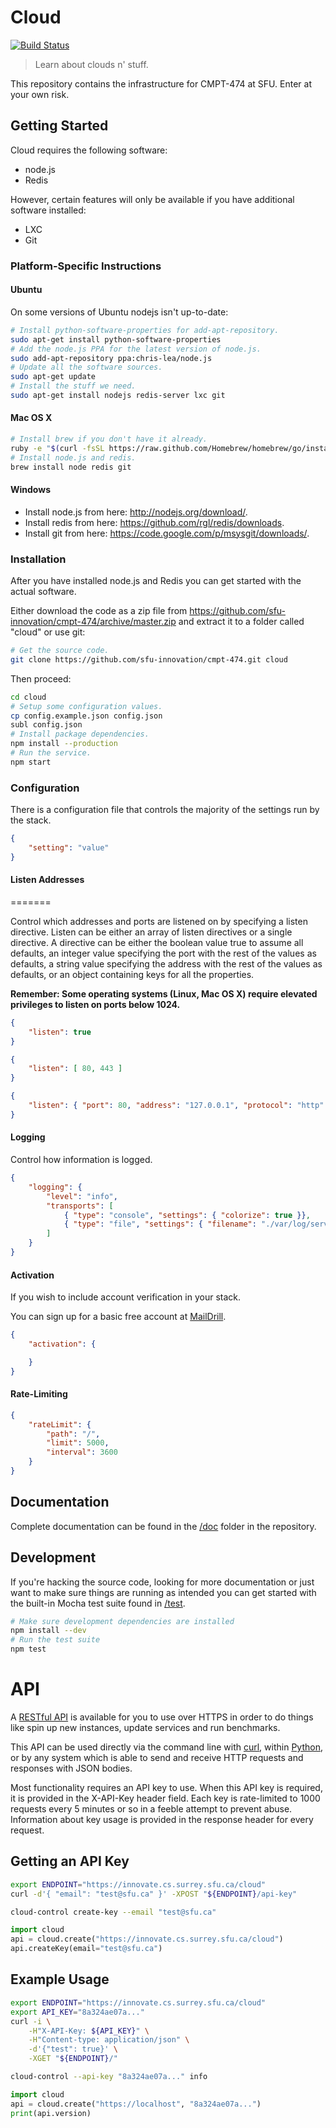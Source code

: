 # Cloud

[![Build Status](https://travis-ci.org/sfu-innovation/cmpt-474.png?branch=master)](https://travis-ci.org/sfu-innovation/cmpt-474)

> Learn about clouds n' stuff.

This repository contains the infrastructure for CMPT-474 at SFU. Enter at your own risk.

## Getting Started

Cloud requires the following software:
 * node.js
 * Redis

However, certain features will only be available if you have additional software installed:
 * LXC
 * Git

### Platform-Specific Instructions
#### Ubuntu
On some versions of Ubuntu nodejs isn't up-to-date:
```bash
# Install python-software-properties for add-apt-repository.
sudo apt-get install python-software-properties
# Add the node.js PPA for the latest version of node.js.
sudo add-apt-repository ppa:chris-lea/node.js
# Update all the software sources.
sudo apt-get update 
# Install the stuff we need.
sudo apt-get install nodejs redis-server lxc git
```

#### Mac OS X
```bash
# Install brew if you don't have it already.
ruby -e "$(curl -fsSL https://raw.github.com/Homebrew/homebrew/go/install)"
# Install node.js and redis.
brew install node redis git
```

#### Windows
- Install node.js from here: http://nodejs.org/download/.
- Install redis from here: https://github.com/rgl/redis/downloads.
- Install git from here: https://code.google.com/p/msysgit/downloads/.

### Installation
After you have installed node.js and Redis you can get started with the actual software.

Either download the code as a zip file from https://github.com/sfu-innovation/cmpt-474/archive/master.zip and extract it to a folder called "cloud" or use git:

```bash
# Get the source code.
git clone https://github.com/sfu-innovation/cmpt-474.git cloud
```

Then proceed:

```bash
cd cloud
# Setup some configuration values.
cp config.example.json config.json
subl config.json
# Install package dependencies.
npm install --production
# Run the service.
npm start
```


### Configuration
There is a configuration file that controls the majority of the settings run by the stack.

```json
{
	"setting": "value"
}
```

#### Listen Addresses
=======

Control which addresses and ports are listened on by specifying a listen directive. Listen can be either an array of listen directives or a single directive. A directive can be either the boolean value true to assume all defaults, an integer value specifying the port with the rest of the values as defaults, a string value specifying the address with the rest of the values as defaults, or an object containing keys for all the properties.

**Remember: Some operating systems (Linux, Mac OS X) require elevated privileges to listen on ports below 1024.**

```json
{
	"listen": true
}
```

```json
{
	"listen": [ 80, 443 ]
}
```

```json
{
	"listen": { "port": 80, "address": "127.0.0.1", "protocol": "http" }
}
```

#### Logging

Control how information is logged. 

```json
{
	"logging": {
		"level": "info",
		"transports": [ 
			{ "type": "console", "settings": { "colorize": true }},
			{ "type": "file", "settings": { "filename": "./var/log/server.log" }}
		]
	}
}
```

#### Activation

If you wish to include account verification in your stack. 

You can sign up for a basic free account at [MailDrill](https://mandrillapp.com/).

```json
{
	"activation": {

	}
}
```

#### Rate-Limiting

```json
{
	"rateLimit": { 
		"path": "/",
		"limit": 5000,
		"interval": 3600
	}
}
```

## Documentation
Complete documentation can be found in the [/doc](./doc) folder in the repository. 

## Development

If you're hacking the source code, looking for more documentation or just want to make sure things are running as intended you can get started with the built-in Mocha test suite found in [/test](./test).


```bash
# Make sure development dependencies are installed
npm install --dev
# Run the test suite
npm test
```

# API
A [RESTful API](./doc/api.md) is available for you to use over HTTPS in order to do things like spin up new instances, update services and run benchmarks.

This API can be used directly via the command line with [curl](http://curl.haxx.se/), within [Python](http://www.python.org/), or by any system which is able to send and receive HTTP requests and responses with JSON bodies.

Most functionality requires an API key to use. When this API key is required, it is provided in the X-API-Key header field. Each key is rate-limited to 1000 requests every 5 minutes or so in a feeble attempt to prevent abuse. Information about key usage is provided in the response header for every request.

## Getting an API Key

```bash
export ENDPOINT="https://innovate.cs.surrey.sfu.ca/cloud"
curl -d'{ "email": "test@sfu.ca" }' -XPOST "${ENDPOINT}/api-key"
```

```bash
cloud-control create-key --email "test@sfu.ca"
```

```python
import cloud
api = cloud.create("https://innovate.cs.surrey.sfu.ca/cloud")
api.createKey(email="test@sfu.ca")
```

## Example Usage

```bash
export ENDPOINT="https://innovate.cs.surrey.sfu.ca/cloud"
export API_KEY="8a324ae07a..."
curl -i \
	-H"X-API-Key: ${API_KEY}" \
	-H"Content-type: application/json" \
	-d'{"test": true}' \
	-XGET "${ENDPOINT}/"
```

```bash
cloud-control --api-key "8a324ae07a..." info
```

```python
import cloud
api = cloud.create("https://localhost", "8a324ae07a...")
print(api.version)
```
